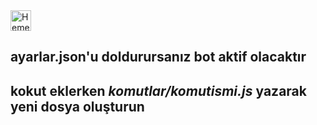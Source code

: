 
<a href="https://glitch.com/edit/?utm_content=project_nothing--&utm_source=remix_this&utm_medium=button&utm_campaign=glitchButton#!/remix/nothing--">
  <img src="https://cdn.glitch.com/2bdfb3f8-05ef-4035-a06e-2043962a3a13%2Fremix%402x.png?1513093958726" alt="Hemen Remixle" height="33">
</a>

ayarlar.json'u doldurursanız bot aktif olacaktır
------------------------------------------------
kokut eklerken *komutlar/komutismi.js* yazarak yeni dosya oluşturun
-----------------------------------------------------------------

